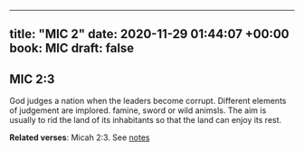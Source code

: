 
---
title: "MIC 2"
date: 2020-11-29 01:44:07 +00:00
book: MIC
draft: false
---

## MIC 2:3

God judges a nation when the leaders become corrupt. Different elements of judgement are implored. famine, sword or wild animsls. The aim is usually to rid the land of its inhabitants so that the land can enjoy its rest.

**Related verses**: Micah 2:3. See [notes](https://my.bible.com/notes/3573196765673546139)


